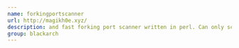 ```yaml
---
name: forkingportscanner
url: http://magikh0e.xyz/
description: and fast forking port scanner written in perl. Can only scan on host at a time, the forking is done on the specified port range. Or on the default range of 1-65535. Has the ability to scan UDP or TCP, defaults to tcp. URL : http://magikh0e.xyz/ Groups : blackarch blackarch-scanner
group: blackarch
---
```

